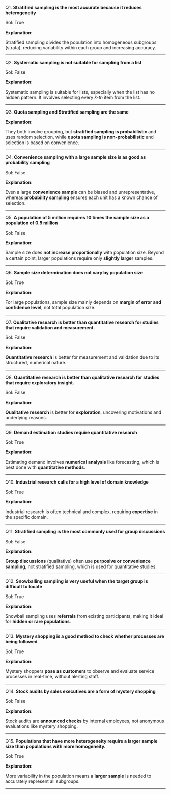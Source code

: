Q1. **Stratified sampling is the most accurate because it reduces heterogeneity**

Sol: True

**Explanation:** 

Stratified sampling divides the population into homogeneous subgroups (strata), reducing variability within each group and increasing accuracy.

---

Q2. **Systematic sampling is not suitable for sampling from a list**

Sol: False

**Explanation:** 

Systematic sampling is suitable for lists, especially when the list has no hidden pattern. It involves selecting every *k-th* item from the list.

---

Q3. **Quota sampling and Stratified sampling are the same**

**Explanation:** 

They both involve grouping, but **stratified sampling is probabilistic** and uses random selection, while **quota sampling is non-probabilistic** and selection is based on convenience.

---

Q4. **Convenience sampling with a large sample size is as good as probability sampling**

Sol: False

**Explanation:** 

Even a large **convenience sample** can be biased and unrepresentative, whereas **probability sampling** ensures each unit has a known chance of selection.

---

Q5. **A population of 5 million requires 10 times the sample size as a population of 0.5 million**

Sol: False

**Explanation:** 

Sample size does **not increase proportionally** with population size. Beyond a certain point, larger populations require only **slightly larger** samples.

---

Q6. **Sample size determination does not vary by population size**

Sol: True

**Explanation:** 

For large populations, sample size mainly depends on **margin of error and confidence level**, not total population size.

---

Q7. **Qualitative research is better than quantitative research for studies that require validation and measurement.**

Sol: False

**Explanation:** 

**Quantitative research** is better for measurement and validation due to its structured, numerical nature.

---

Q8. **Quantitative research is better than qualitative research for studies that require exploratory insight.**

Sol: False

**Explanation:** 

**Qualitative research** is better for **exploration**, uncovering motivations and underlying reasons.

---

Q9. **Demand estimation studies require quantitative research**

Sol: True

**Explanation:** 

Estimating demand involves **numerical analysis** like forecasting, which is best done with **quantitative methods**.

---

Q10. **Industrial research calls for a high level of domain knowledge**

Sol: True

**Explanation:** 

Industrial research is often technical and complex, requiring **expertise** in the specific domain.

---

Q11. **Stratified sampling is the most commonly used for group discussions**

Sol: False

**Explanation:** 

**Group discussions** (qualitative) often use **purposive or convenience sampling**, not stratified sampling, which is used for quantitative studies.

---

Q12. **Snowballing sampling is very useful when the target group is difficult to locate**

Sol: True

**Explanation:** 

Snowball sampling uses **referrals** from existing participants, making it ideal for **hidden or rare populations**.

---

Q13. **Mystery shopping is a good method to check whether processes are being followed**

Sol: True

**Explanation:** 

Mystery shoppers **pose as customers** to observe and evaluate service processes in real-time, without alerting staff.

---

Q14. **Stock audits by sales executives are a form of mystery shopping**

Sol: False

**Explanation:** 

Stock audits are **announced checks** by internal employees, not anonymous evaluations like mystery shopping.

---

Q15. **Populations that have more heterogeneity require a larger sample size than populations with more homogeneity.**

Sol: True

**Explanation:** 

More variability in the population means a **larger sample** is needed to accurately represent all subgroups.

---